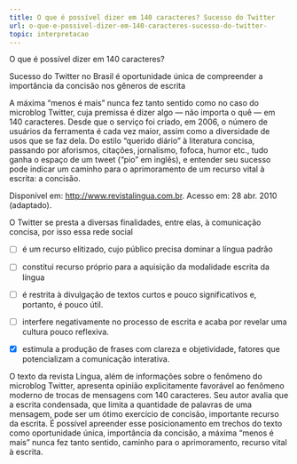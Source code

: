 ```yaml
---
title: O que é possível dizer em 140 caracteres? Sucesso do Twitter
url: o-que-e-possivel-dizer-em-140-caracteres-sucesso-do-twitter-
topic: interpretacao
---
```



O que é possível dizer em 140 caracteres?

Sucesso do Twitter no Brasil é oportunidade única de compreender a importância da concisão nos gêneros de escrita

A máxima “menos é mais” nunca fez tanto sentido como no caso do microblog Twitter, cuja premissa é dizer algo — não importa o quê — em 140 caracteres. Desde que o serviço foi criado, em 2006, o número de usuários da ferramenta é cada vez maior, assim como a diversidade de usos que se faz dela. Do estilo “querido diário” à literatura concisa, passando por aforismos, citações, jornalismo, fofoca, humor etc., tudo ganha o espaço de um tweet (“pio” em inglês), e entender seu sucesso pode indicar um caminho para o aprimoramento de um recurso vital à escrita: a concisão.

Disponível em: http://www.revistalingua.com.br. Acesso em: 28 abr. 2010 (adaptado).

O Twitter se presta a diversas finalidades, entre elas, à comunicação concisa, por isso essa rede social



- [ ] é um recurso elitizado, cujo público precisa dominar a língua padrão
- [ ] constitui recurso próprio para a aquisição da modalidade escrita da língua
- [ ] é restrita à divulgação de textos curtos e pouco significativos e, portanto, é pouco útil.
- [ ] interfere negativamente no processo de escrita e acaba por revelar uma cultura pouco reflexiva.
- [x] estimula a produção de frases com clareza e objetividade, fatores que potencializam a comunicação interativa.


O texto da revista Língua, além de informações sobre o fenômeno do microblog Twitter, apresenta opinião explicitamente favorável ao fenômeno moderno de trocas de mensagens com 140 caracteres. Seu autor avalia que a escrita condensada, que limita a quantidade de palavras de uma mensagem, pode ser um ótimo exercício de concisão, importante recurso da escrita. É possível apreender esse posicionamento em trechos do texto como oportunidade única, importância da concisão, a máxima “menos é mais” nunca fez tanto sentido, caminho para o aprimoramento, recurso vital à escrita.
